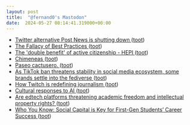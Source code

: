 ```yaml
---
layout: post
title:  "@fernand0's Mastodon"
date:  2024-05-27 08:14:41.319000+00:00
---
```

*  [Twitter alternative Post News is shutting down ](https://www.theverge.com/2024/4/19/24135011/twitter-alternative-post-news-shutdow) ([toot](https://mastodon.social/@fernand0/112512052842863222))
*  [The Fallacy of Best Practices ](https://esheninger.blogspot.com/2024/04/the-fallacy-of-best-practices.htm) ([toot](https://mastodon.social/@fernand0/112511774602539152))
*  [The 'double benefit' of active citizenship - HEPI ](https://www.hepi.ac.uk/2024/03/20/the-double-benefit-of-active-citizenship) ([toot](https://mastodon.social/@fernand0/112510515760556497))
*  [Chimeneas ](https://www.flickr.com/photos/fernand0/53715316731) ([toot](https://mastodon.social/@fernand0/112508630920865845))
*  [Paseo cactusero. ](https://avecesunafoto.wordpress.com/2024/05/26/paseo-cactusero) ([toot](https://mastodon.social/@fernand0/112508532073039891))
*  [As TikTok ban threatens stability in social media ecosystem, some brands settle into the fediverse ](https://digiday.com/marketing/as-tiktok-ban-threatens-stability-in-social-media-ecosystem-some-brands-settle-into-the-fediverse) ([toot](https://mastodon.social/@fernand0/112508466656753971))
*  [How Twitch is redefining journalism ](https://www.futurity.org/twitch-journalism-3214422) ([toot](https://mastodon.social/@fernand0/112508416854039663))
*  [Cultural responses to AI ](https://aiandacademia.substack.com/p/cultural-responses-to-a) ([toot](https://mastodon.social/@fernand0/112508116248049831))
*  [Are edtech platforms threatening academic freedom and intellectual property rights? ](https://www.ei-ie.org/en/item/28554:are-edtech-platforms-threatening-academic-freedom-and-intellectual-property-right) ([toot](https://mastodon.social/@fernand0/112507871913816186))
*  [Who You Know: Social Capital is Key for First-Gen Students’ Career Success ](https://www.the74million.org/article/who-you-know-social-capital-is-key-for-first-gen-students-career-success) ([toot](https://mastodon.social/@fernand0/112507712967437315))

